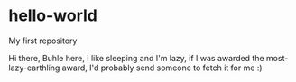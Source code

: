 # hello-world
My first repository

Hi there, Buhle here, I like sleeping and I'm lazy, if I was awarded the most-lazy-earthling award, I'd probably send someone to fetch it for me :)

